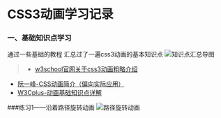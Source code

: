 # CSS3动画学习记录
### 一、基础知识点学习
通过一些基础的教程 汇总过了一遍css3动画的基本知识点
![知识点汇总导图](http://ww1.sinaimg.cn/large/aaf9f3f0gw1f4x3ftztpgj213o0xsn25.jpg)

> * [w3school官网关于css3动画粗略介绍](http://www.w3school.com.cn/css3/css3_2dtransform.asp)
* [阮一峰-CSS动画简介（偏向实际应用）](http://www.ruanyifeng.com/blog/2014/02/css_transition_and_animation.html)
* [W3Cplus-动画基础知识点详解](http://www.w3cplus.com/content/css3-animation)

###练习1——沿着路径旋转动画
![路径旋转动画](http://ww4.sinaimg.cn/large/aaf9f3f0gw1f4y05d5tjgg20do0cqtc6.gif)
